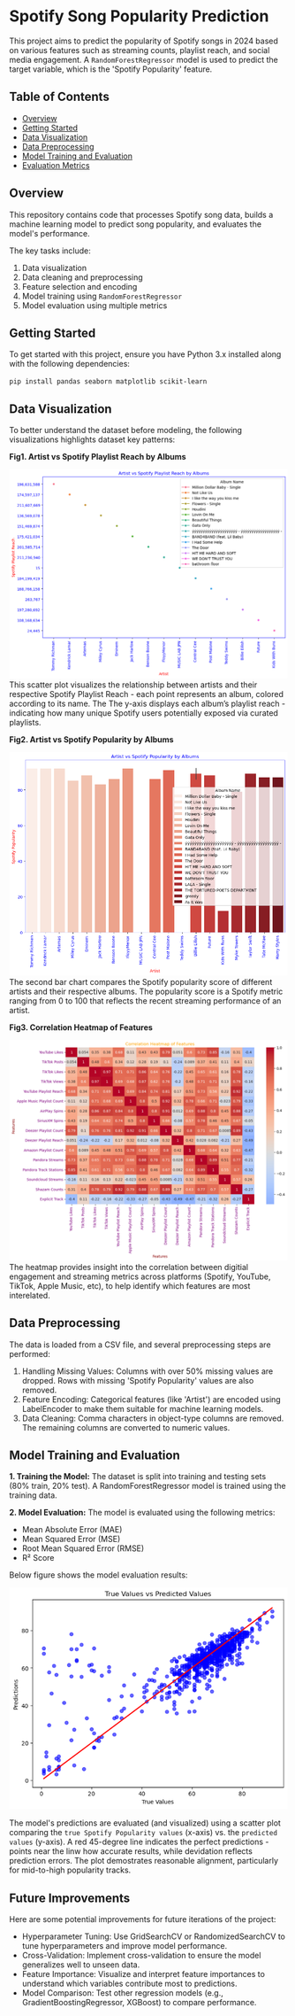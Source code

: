 # Spotify Song Popularity Prediction

This project aims to predict the popularity of Spotify songs in 2024 based on various features such as streaming counts, playlist reach, and social media engagement. A `RandomForestRegressor` model is used to predict the target variable, which is the 'Spotify Popularity' feature.

## Table of Contents

- [Overview](#overview)
- [Getting Started](#getting-started)
- [Data Visualization](#data-visualization)
- [Data Preprocessing](#data-preprocessing)
- [Model Training and Evaluation](#model-training-and-evaluation)
- [Evaluation Metrics](#model-training-and-evaluation)

## Overview

This repository contains code that processes Spotify song data, builds a machine learning model to predict song popularity, and evaluates the model's performance.

The key tasks include:
1. Data visualization
2. Data cleaning and preprocessing
3. Feature selection and encoding
4. Model training using `RandomForestRegressor`
5. Model evaluation using multiple metrics

## Getting Started

To get started with this project, ensure you have Python 3.x installed along with the following dependencies:

`pip install pandas seaborn matplotlib scikit-learn`

## Data Visualization
To better understand the dataset before modeling, the following visualizations highlights dataset key patterns: 

**Fig1. Artist vs Spotify Playlist Reach by Albums**

![Artist vs Spotify Playlist Reach by Albums](results/Artist%20vs%20Spotify%20Playlist%20Reach%20by%20Albums.png)
This scatter plot visualizes the relationship between artists and their respective Spotify Playlist Reach - each point represents an album, colored according to its name. The The y-axis displays each album’s playlist reach -  indicating how many unique Spotify users potentially exposed via curated playlists.

**Fig2. Artist vs Spotify Popularity by Albums**

![Artist vs Spotify Popularity by Albums](results/Artist%20vs%20Spotify%20Popularity%20by%20Albums.png)
The second bar chart compares the Spotify popularity score of different artists and their respective albums. The popularity score is a Spotify metric ranging from 0 to 100 that reflects the recent streaming performance of an artist.

**Fig3. Correlation Heatmap of Features**

![Correlation Heatmap of Features](results/Correlation%20Heatmap%20of%20Features.png)
The heatmap provides insight into the correlation between digitial engagement and streaming metrics across platforms (Spotify, YouTube, TikTok, Apple Music, etc), to help identify which features are most interelated.


## Data Preprocessing
The data is loaded from a CSV file, and several preprocessing steps are performed:

1. Handling Missing Values:
Columns with over 50% missing values are dropped.
Rows with missing 'Spotify Popularity' values are also removed.
2. Feature Encoding:
Categorical features (like 'Artist') are encoded using LabelEncoder to make them suitable for machine learning models.
3. Data Cleaning:
Comma characters in object-type columns are removed.
The remaining columns are converted to numeric values.


## Model Training and Evaluation
**1. Training the Model:**
The dataset is split into training and testing sets (80% train, 20% test).
A RandomForestRegressor model is trained using the training data.

**2. Model Evaluation:**
The model is evaluated using the following metrics:
* Mean Absolute Error (MAE)
* Mean Squared Error (MSE)
* Root Mean Squared Error (RMSE)
* R² Score

Below figure shows the model evaluation results: 

![Artist vs Spotify Popularity by Albums](results/True%20Values%20vs%20Predicted%20Values.png)

The model's predictions are evaluated (and visualized) using a scatter plot comparing the `true Spotify Popularity values` (x-axis) vs. the `predicted values` (y-axis). A red 45-degree line indicates the perfect predictions - points near the linw how accurate results, while devidation reflects prediction errors. The plot demostrates reasonable alignment, particularly for mid-to-high popularity tracks. 


## Future Improvements
Here are some potential improvements for future iterations of the project:

* Hyperparameter Tuning: Use GridSearchCV or RandomizedSearchCV to tune hyperparameters and improve model performance.
* Cross-Validation: Implement cross-validation to ensure the model generalizes well to unseen data.
* Feature Importance: Visualize and interpret feature importances to understand which variables contribute most to predictions.
* Model Comparison: Test other regression models (e.g., GradientBoostingRegressor, XGBoost) to compare performance.

